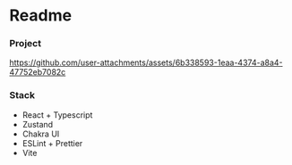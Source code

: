 # Readme

### Project



https://github.com/user-attachments/assets/6b338593-1eaa-4374-a8a4-47752eb7082c



### Stack
- React + Typescript
- Zustand
- Chakra UI
- ESLint + Prettier
- Vite
